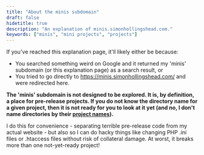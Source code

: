```yaml
---
title: "About the minis subdomain"
draft: false
hidetitle: true
description: "An explanation of minis.simonhollingshead.com."
keywords: ["minis", "mini projects", "projects"]
---
```


If you've reached this explanation page, it'll likely either be because:

* You searched something weird on Google and it returned my 'minis' subdomain (or this explanation page) as a search result, or
* You tried to go directly to https://minis.simonhollingshead.com/ and were redirected here.

**The 'minis' subdomain is not designed to be explored.  It is, by definition, a place for pre-release projects.  If you do not know the directory name for a given project, then it is not ready for you to look at it yet (and no, I don't name directories by their [project names](/projects/)).**

I do this for convenience - separating terrible pre-release code from my actual website - but also so I can do hacky things like changing PHP .ini files or .htaccess files without risk of collateral damage.  At worst, it breaks more than one not-yet-ready project!